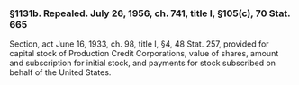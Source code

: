 ### §1131b. Repealed. July 26, 1956, ch. 741, title I, §105(c), 70 Stat. 665 ###

Section, act June 16, 1933, ch. 98, title I, §4, 48 Stat. 257, provided for capital stock of Production Credit Corporations, value of shares, amount and subscription for initial stock, and payments for stock subscribed on behalf of the United States.